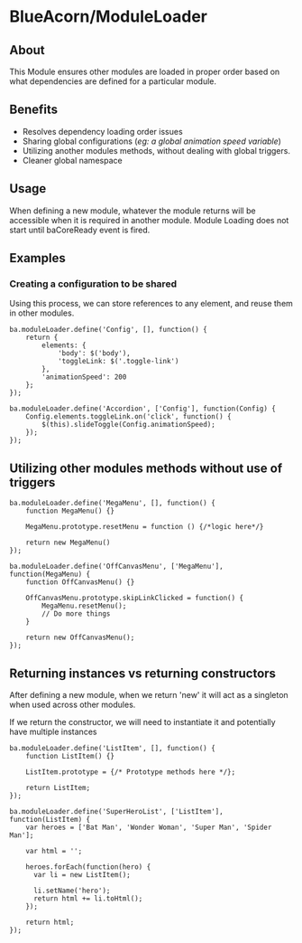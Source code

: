# BlueAcorn/ModuleLoader

## About

This Module ensures other modules are loaded in proper order based on what dependencies are defined for a particular module.

## Benefits

- Resolves dependency loading order issues
- Sharing global configurations (*eg: a global animation speed variable*)
- Utilizing another modules methods, without dealing with global triggers.
- Cleaner global namespace

## Usage

When defining a new module, whatever the module returns will be accessible when it is required in another module. 
Module Loading does not start until baCoreReady event is fired. 

## Examples

### Creating a configuration to be shared

Using this process, we can store references to any element, and reuse them in other modules.

```
ba.moduleLoader.define('Config', [], function() {
    return {
        elements: {
            'body': $('body'),
            'toggleLink: $('.toggle-link')
        },
        'animationSpeed': 200
    };
});

ba.moduleLoader.define('Accordion', ['Config'], function(Config) {
    Config.elements.toggleLink.on('click', function() {
        $(this).slideToggle(Config.animationSpeed);
    });
});
```

## Utilizing other modules methods without use of triggers

```
ba.moduleLoader.define('MegaMenu', [], function() {
    function MegaMenu() {}
    
    MegaMenu.prototype.resetMenu = function () {/*logic here*/}
    
    return new MegaMenu()
});

ba.moduleLoader.define('OffCanvasMenu', ['MegaMenu'], function(MegaMenu) {
    function OffCanvasMenu() {}
    
    OffCanvasMenu.prototype.skipLinkClicked = function() {
        MegaMenu.resetMenu();
        // Do more things
    }
    
    return new OffCanvasMenu();
});
```

## Returning instances vs returning constructors

After defining a new module, when we return 'new' it will act as a singleton when used across other modules.

If we return the constructor, we will need to instantiate it and potentially have multiple instances

```
ba.moduleLoader.define('ListItem', [], function() {
    function ListItem() {}
    
    ListItem.prototype = {/* Prototype methods here */};
    
    return ListItem;
});

ba.moduleLoader.define('SuperHeroList', ['ListItem'], function(ListItem) {
    var heroes = ['Bat Man', 'Wonder Woman', 'Super Man', 'Spider Man'];
    
    var html = '';
    
    heroes.forEach(function(hero) {
      var li = new ListItem();
      
      li.setName('hero');
      return html += li.toHtml();
    });
    
    return html;
});
```
